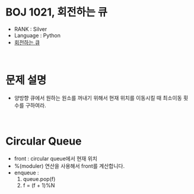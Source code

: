 # BOJ 1021, 회전하는 큐

- RANK : Silver
- Language : Python
- [회전하는 큐]('https://www.acmicpc.net/problem/1021')

<br/>

# 문제 설명

- 양방향 큐에서 원하는 원소를 꺼내기 위해서 현재 위치를 이동시킬 때 최소이동 횟수를 구하여라.

<br/>

# Circular Queue

- front : circular queue에서 현재 위치
- %(moduler) 연산을 사용해서 front를 계산합니다.
- enqueue :
  1. queue.pop(f)
  2. f = (f + 1)%N
